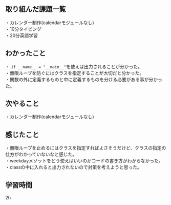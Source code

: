 ## 取り組んだ課題一覧
・カレンダー制作(calendarモジュールなし)
<br>・10分タイピング
<br>・20分英語学習


## わかったこと
・ ```if __name__ = "__main__"```を使えば出力されることが分かった。 
<br>・無限ループを防ぐにはクラスを指定することが大切だと分かった。
<br>・関数の外に定義するものと中に定義するものを分ける必要がある事が分かった。
## 次やること
・カレンダー制作(calendarモジュールなし)

## 感じたこと
・無限ループを止めるにはクラスを指定すればよさそうだけど、クラスの指定の仕方がわかっていないなと感じた。
<br>・weekdayメゾットをどう使えばいいのかコードの書き方がわからなかった。
<br>・classの中に入れると出力されないので対策を考えようと思った。

## 学習時間
2h
